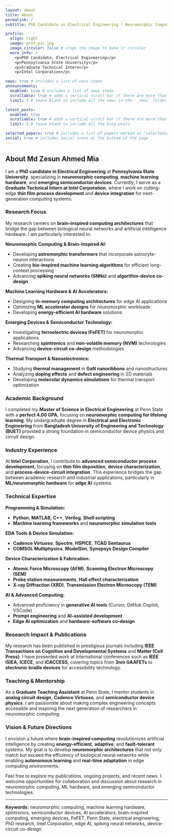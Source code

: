 ```yaml
---
layout: about
title: About
permalink: /
subtitle: PhD Candidate in Electrical Engineering | Neuromorphic Computing Researcher | Intel Graduate Technical Intern

profile:
  align: right
  image: prof_pic.jpg
  image_circular: false # crops the image to make it circular
  more_info: >
    <p>PhD Candidate, Electrical Engineering</p>
    <p>Pennsylvania State University</p>
    <p>Graduate Technical Intern</p>
    <p>Intel Corporation</p>

news: true # includes a list of news items
announcements:
  enabled: true # includes a list of news items
  scrollable: true # adds a vertical scroll bar if there are more than 3 news items
  limit: 5 # leave blank to include all the news in the `_news` folder

latest_posts:
  enabled: true
  scrollable: true # adds a vertical scroll bar if there are more than 3 blog posts items
  limit: 3 # leave blank to include all the blog posts

selected_papers: true # includes a list of papers marked as "selected={true}"
social: true # includes social icons at the bottom of the page
---
```


## About Md Zesun Ahmed Mia

I am a **PhD candidate in Electrical Engineering** at **Pennsylvania State University**, specializing in **neuromorphic computing**, **machine learning hardware**, and **emerging semiconductor devices**. Currently, I serve as a **Graduate Technical Intern at Intel Corporation**, where I work on cutting-edge **thin film process development** and **device integration** for next-generation computing systems.

### Research Focus

My research centers on **brain-inspired computing architectures** that bridge the gap between biological neural networks and artificial intelligence hardware. I am particularly interested in:

**Neuromorphic Computing & Brain-Inspired AI:**
- Developing **astromorphic transformers** that incorporate astrocyte-neuron interactions
- Creating **bio-inspired machine learning algorithms** for efficient long-context processing
- Advancing **spiking neural networks (SNNs)** and **algorithm-device co-design**

**Machine Learning Hardware & AI Accelerators:**
- Designing **in-memory computing architectures** for edge AI applications
- Optimizing **ML accelerator designs** for neuromorphic workloads
- Developing **energy-efficient AI hardware** solutions

**Emerging Devices & Semiconductor Technology:**
- Investigating **ferroelectric devices (FeFET)** for neuromorphic applications
- Researching **spintronics** and **non-volatile memory (NVM)** technologies
- Advancing **device-circuit co-design** methodologies

**Thermal Transport & Nanoelectronics:**
- Studying **thermal management** in **GaN nanoribbons** and nanostructures
- Analyzing **doping effects** and **defect engineering** in 2D materials
- Developing **molecular dynamics simulations** for thermal transport optimization

### Academic Background

I completed my **Master of Science in Electrical Engineering** at Penn State with a **perfect 4.00 GPA**, focusing on **neuromorphic computing for lifelong learning**. My undergraduate degree in **Electrical and Electronic Engineering** from **Bangladesh University of Engineering and Technology (BUET)** provided a strong foundation in semiconductor device physics and circuit design.

### Industry Experience

At **Intel Corporation**, I contribute to **advanced semiconductor process development**, focusing on **thin film deposition**, **device characterization**, and **process-device-circuit integration**. This experience bridges the gap between academic research and industrial applications, particularly in **ML/neuromorphic hardware** for **edge AI** systems.

### Technical Expertise

**Programming & Simulation:**
- **Python**, **MATLAB**, **C++**, **Verilog**, **Shell scripting**
- **Machine learning frameworks** and **neuromorphic simulation tools**

**EDA Tools & Device Simulation:**
- **Cadence Virtuoso**, **Spectre**, **HSPICE**, **TCAD Sentaurus**
- **COMSOL Multiphysics**, **ModelSim**, **Synopsys Design Compiler**

**Device Characterization & Fabrication:**
- **Atomic Force Microscopy (AFM)**, **Scanning Electron Microscopy (SEM)**
- **Probe station measurements**, **Hall effect characterization**
- **X-ray Diffraction (XRD)**, **Transmission Electron Microscopy (TEM)**

**AI & Advanced Computing:**
- Advanced proficiency in **generative AI tools** (Cursor, GitHub Copilot, VSCode)
- **Prompt engineering** and **AI-assisted development**
- **Edge AI optimization** and **hardware-software co-design**

### Research Impact & Publications

My research has been published in prestigious journals including **IEEE Transactions on Cognitive and Developmental Systems** and **Matter (Cell Press)**. I have presented work at international conferences such as **IEEE ISIEA**, **ICECE**, and **iCACCESS**, covering topics from **3nm GAAFETs** to **electronic braille devices** for accessibility technology.

### Teaching & Mentorship

As a **Graduate Teaching Assistant** at Penn State, I mentor students in **analog circuit design**, **Cadence Virtuoso**, and **semiconductor device physics**. I am passionate about making complex engineering concepts accessible and inspiring the next generation of researchers in neuromorphic computing.

### Vision & Future Directions

I envision a future where **brain-inspired computing** revolutionizes artificial intelligence by creating **energy-efficient**, **adaptive**, and **fault-tolerant** systems. My goal is to develop **neuromorphic architectures** that not only match but exceed the efficiency of biological neural networks while enabling **autonomous learning** and **real-time adaptation** in edge computing environments.

Feel free to explore my publications, ongoing projects, and recent news. I welcome opportunities for collaboration and discussion about research in neuromorphic computing, ML hardware, and emerging semiconductor technologies.

---

**Keywords:** neuromorphic computing, machine learning hardware, spintronics, semiconductor devices, AI accelerators, brain-inspired computing, emerging devices, FeFET, Penn State, electrical engineering, PhD research, Intel Corporation, edge AI, spiking neural networks, device-circuit co-design
